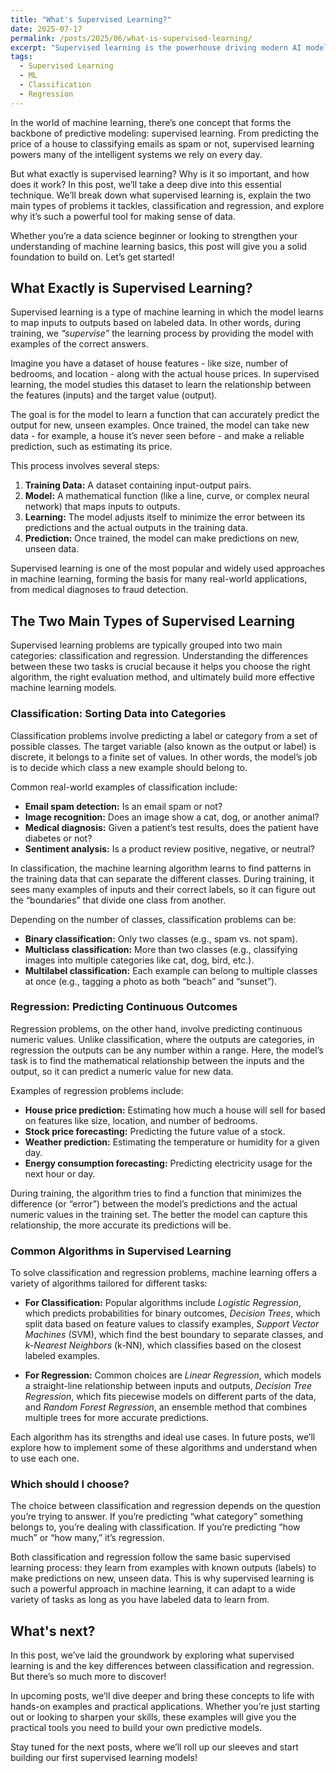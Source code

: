 ```yaml
---
title: "What's Supervised Learning?"
date: 2025-07-17
permalink: /posts/2025/06/what-is-supervised-learning/
excerpt: "Supervised learning is the powerhouse driving modern AI models — but what exactly is it, and how does it turn data into decisions? In this post, we’ll reveal the difference between classification and regression, and show you how these techniques fuel everything from spam filters to stock predictions! Dive in and learn how to make your data work for you!"
tags:
  - Supervised Learning
  - ML
  - Classification
  - Regression
---
```


In the world of machine learning, there’s one concept that forms the backbone of predictive modeling: supervised learning. From predicting the price of a house to classifying emails as spam or not, supervised learning powers many of the intelligent systems we rely on every day.

But what exactly is supervised learning? Why is it so important, and how does it work? In this post, we’ll take a deep dive into this essential technique. We’ll break down what supervised learning is, explain the two main types of problems it tackles, classification and regression, and explore why it’s such a powerful tool for making sense of data.

Whether you’re a data science beginner or looking to strengthen your understanding of machine learning basics, this post will give you a solid foundation to build on. Let’s get started!

## What Exactly is Supervised Learning?

Supervised learning is a type of machine learning in which the model learns to map inputs to outputs based on labeled data. In other words, during training, we *“supervise”* the learning process by providing the model with examples of the correct answers.

Imagine you have a dataset of house features - like size, number of bedrooms, and location - along with the actual house prices. In supervised learning, the model studies this dataset to learn the relationship between the features (inputs) and the target value (output).

The goal is for the model to learn a function that can accurately predict the output for new, unseen examples. Once trained, the model can take new data - for example, a house it’s never seen before - and make a reliable prediction, such as estimating its price.

This process involves several steps:
1. **Training Data:** A dataset containing input-output pairs.
2. **Model:** A mathematical function (like a line, curve, or complex neural network) that maps inputs to outputs.
3. **Learning:** The model adjusts itself to minimize the error between its predictions and the actual outputs in the training data.
4. **Prediction:** Once trained, the model can make predictions on new, unseen data.

Supervised learning is one of the most popular and widely used approaches in machine learning, forming the basis for many real-world applications, from medical diagnoses to fraud detection.


## The Two Main Types of Supervised Learning

Supervised learning problems are typically grouped into two main categories: classification and regression. Understanding the differences between these two tasks is crucial because it helps you choose the right algorithm, the right evaluation method, and ultimately build more effective machine learning models.


### Classification: Sorting Data into Categories

Classification problems involve predicting a label or category from a set of possible classes. The target variable (also known as the output or label) is discrete, it belongs to a finite set of values. In other words, the model’s job is to decide which class a new example should belong to.

Common real-world examples of classification include:

- **Email spam detection:** Is an email spam or not?
- **Image recognition:** Does an image show a cat, dog, or another animal?
- **Medical diagnosis:** Given a patient’s test results, does the patient have diabetes or not?
- **Sentiment analysis:** Is a product review positive, negative, or neutral?

In classification, the machine learning algorithm learns to find patterns in the training data that can separate the different classes. During training, it sees many examples of inputs and their correct labels, so it can figure out the “boundaries” that divide one class from another.

Depending on the number of classes, classification problems can be:
- **Binary classification:** Only two classes (e.g., spam vs. not spam).
- **Multiclass classification:** More than two classes (e.g., classifying images into multiple categories like cat, dog, bird, etc.).
- **Multilabel classification:** Each example can belong to multiple classes at once (e.g., tagging a photo as both “beach” and “sunset”).


### Regression: Predicting Continuous Outcomes

Regression problems, on the other hand, involve predicting continuous numeric values. Unlike classification, where the outputs are categories, in regression the outputs can be any number within a range. Here, the model’s task is to find the mathematical relationship between the inputs and the output, so it can predict a numeric value for new data.

Examples of regression problems include:

- **House price prediction:** Estimating how much a house will sell for based on features like size, location, and number of bedrooms.
- **Stock price forecasting:** Predicting the future value of a stock.
- **Weather prediction:** Estimating the temperature or humidity for a given day.
- **Energy consumption forecasting:** Predicting electricity usage for the next hour or day.

During training, the algorithm tries to find a function that minimizes the difference (or “error”) between the model’s predictions and the actual numeric values in the training set. The better the model can capture this relationship, the more accurate its predictions will be.

### Common Algorithms in Supervised Learning
To solve classification and regression problems, machine learning offers a variety of algorithms tailored for different tasks:

- **For Classification:** Popular algorithms include *Logistic Regression*, which predicts probabilities for binary outcomes, *Decision Trees*, which split data based on feature values to classify examples, *Support Vector Machines* (SVM), which find the best boundary to separate classes, and *k-Nearest Neighbors* (k-NN), which classifies based on the closest labeled examples.

- **For Regression:** Common choices are *Linear Regression*, which models a straight-line relationship between inputs and outputs, *Decision Tree Regression*, which fits piecewise models on different parts of the data, and *Random Forest Regression*, an ensemble method that combines multiple trees for more accurate predictions.

Each algorithm has its strengths and ideal use cases. In future posts, we’ll explore how to implement some of these algorithms and understand when to use each one.

### Which should I choose?

The choice between classification and regression depends on the question you’re trying to answer. If you’re predicting “what category” something belongs to, you’re dealing with classification. If you’re predicting “how much” or “how many,” it’s regression.

Both classification and regression follow the same basic supervised learning process: they learn from examples with known outputs (labels) to make predictions on new, unseen data. This is why supervised learning is such a powerful approach in machine learning, it can adapt to a wide variety of tasks as long as you have labeled data to learn from.

## What's next?

In this post, we’ve laid the groundwork by exploring what supervised learning is and the key differences between classification and regression. But there’s so much more to discover!

In upcoming posts, we’ll dive deeper and bring these concepts to life with hands-on examples and practical applications. Whether you’re just starting out or looking to sharpen your skills, these examples will give you the practical tools you need to build your own predictive models.

Stay tuned for the next posts, where we’ll roll up our sleeves and start building our first supervised learning models!